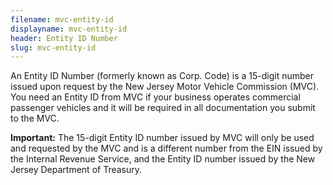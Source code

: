 ```yaml
---
filename: mvc-entity-id
displayname: mvc-entity-id
header: Entity ID Number
slug: mvc-entity-id
---
```


An Entity ID Number (formerly known as Corp. Code) is a 15-digit number issued upon request by the New Jersey Motor Vehicle Commission (MVC). You need an Entity ID from MVC if your business operates commercial passenger vehicles and it will be required in all documentation you submit to the MVC.

**Important:** The 15-digit Entity ID number issued by MVC will only be used and requested by the MVC and is a different number from the EIN issued by the Internal Revenue Service, and the Entity ID number issued by the New Jersey Department of Treasury.
